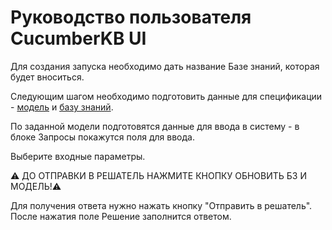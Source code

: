 # Руководство пользователя CucumberKB UI

Для создания запуска необходимо дать название Базе знаний, которая будет вноситься.

Следующим шагом необходимо подготовить данные для спецификации - [модель](/docs/SPECIFICATION.md#модель) и [базу знаний](/docs/SPECIFICATION.md#база-знаний).

По заданной модели подготовятся данные для ввода в систему - в блоке Запросы покажутся поля для ввода. 

Выберите входные параметры. 

⚠️ ДО ОТПРАВКИ В РЕШАТЕЛЬ НАЖМИТЕ КНОПКУ ОБНОВИТЬ БЗ И МОДЕЛЬ!⚠️

Для получения ответа нужно нажать кнопку "Отправить в решатель". После нажатия поле Решение заполнится ответом.